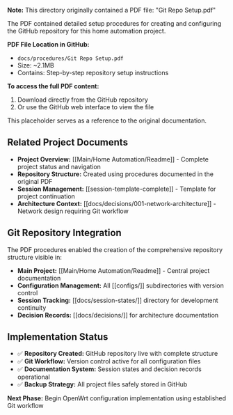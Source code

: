 

**Note:** This directory originally contained a PDF file: "Git Repo Setup.pdf"

The PDF contained detailed setup procedures for creating and configuring the GitHub repository for this home automation project.

**PDF File Location in GitHub:** 
- `docs/procedures/Git Repo Setup.pdf`
- Size: ~2.1MB
- Contains: Step-by-step repository setup instructions

**To access the full PDF content:**
1. Download directly from the GitHub repository
2. Or use the GitHub web interface to view the file

This placeholder serves as a reference to the original documentation.


## Related Project Documents
- **Project Overview:** [[Main/Home Automation/Readme]] - Complete project status and navigation
- **Repository Structure:** Created using procedures documented in the original PDF
- **Session Management:** [[session-template-complete]] - Template for project continuation
- **Architecture Context:** [[docs/decisions/001-network-architecture]] - Network design requiring Git workflow

## Git Repository Integration
The PDF procedures enabled the creation of the comprehensive repository structure visible in:
- **Main Project:** [[Main/Home Automation/Readme]] - Central project documentation
- **Configuration Management:** All [[configs/]] subdirectories with version control
- **Session Tracking:** [[docs/session-states/]] directory for development continuity  
- **Decision Records:** [[docs/decisions/]] for architecture documentation

## Implementation Status
- ✅ **Repository Created:** GitHub repository live with complete structure
- ✅ **Git Workflow:** Version control active for all configuration files
- ✅ **Documentation System:** Session states and decision records operational
- ✅ **Backup Strategy:** All project files safely stored in GitHub

**Next Phase:** Begin OpenWrt configuration implementation using established Git workflow